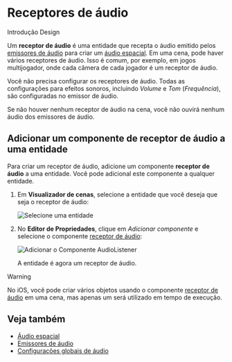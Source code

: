 # Receptores de áudio

<span class="badge text-bg-primary">Introdução</span>
<span class="badge text-bg-success">Design</span>

Um **receptor de áudio** é uma entidade que recepta o áudio emitido pelos [emissores de áudio](audio-emitters.md) para criar um [áudio espacial](spatialized-audio.md). Em uma cena, pode haver vários receptores de áudio. Isso é comum, por exemplo, em jogos multijogador, onde cada câmera de cada jogador é um receptor de áudio.

Você não precisa configurar os receptores de áudio. Todas as configurações para efeitos sonoros, incluindo _Volume_ e _Tom_ (_Frequência_), são configuradas no emissor de áudio.

Se não houver nenhum receptor de áudio na cena, você não ouvirá nenhum áudio dos emissores de áudio.

## Adicionar um componente de receptor de áudio a uma entidade

Para criar um receptor de áudio, adicione um componente **receptor de áudio** a uma entidade. Você pode adicional este componente a qualquer entidade.

1. Em **Visualizador de cenas**, selecione a entidade que você deseja que seja o receptor de áudio:

   ![Selecione uma entidade](media/audio-add-audiolistener-component-select-entity.png)

2. No **Editor de Propriedades**, clique em _Adicionar componente_ e selecione o componente [receptor de áudio](xref:Stride.Audio.AudioListener):

   ![ Adicionar o Componente AudioListener](media/audio-add-audiolistener-component.png)

   A entidade é agora um receptor de áudio.

> [!Warning]
> No iOS, você pode criar vários objetos usando o componente [receptor de áudio](xref:Stride.Audio.AudioListener) em uma cena, mas apenas um será utilizado em tempo de execução.

## Veja também
* [Áudio espacial](spatialized-audio.md)
* [Emissores de áudio](audio-emitters.md)
* [Configurações globais de áudio](global-audio-settings.md)